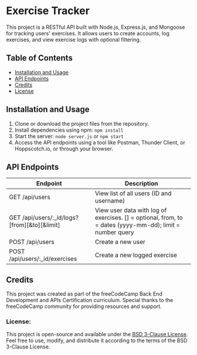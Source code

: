 # Exercise Tracker

This project is a RESTful API built with Node.js, Express.js, and Mongoose for tracking users' exercises. It allows users to create accounts, log exercises, and view exercise logs with optional filtering.

## Table of Contents

- [Installation and Usage](#installation-and-usage)
- [API Endpoints](#api-endpoints)
- [Credits](#credits)
- [License](#license)

## Installation and Usage

1. Clone or download the project files from the repository.
2. Install dependencies using npm: `npm install`
3. Start the server: `node server.js` or `npm start`
4. Access the API endpoints using a tool like Postman, Thunder Client, or Hoppscotch.io, or through your browser.

## API Endpoints

|   Endpoint    |  Description  |
| ------------- | ------------- |
| GET /api/users | View list of all users (ID and username)|
| GET /api/users/:_id/logs?[from][&to][&limit] | View user data with log of exercises. [] = optional, from, to = dates (yyyy-mm-dd); limit = number query    |
| POST /api/users | Create a new user |
| POST /api/users/:_id/exercises | Create a new logged exercise |

## Credits

This project was created as part of the freeCodeCamp Back End Development and APIs Certification curriculum. Special thanks to the freeCodeCamp community for providing resources and support.


### License:

This project is open-source and available under the [BSD 3-Clause License](LICENSE). Feel free to use, modify, and distribute it according to the terms of the BSD 3-Clause License.


